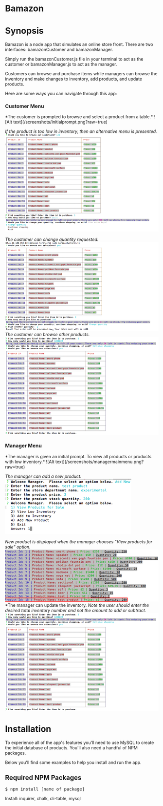# Bamazon

<h1>Synopsis</h1>

Bamazon is a node app that simulates an online store front.  There are two interfaces: bamazonCustomer and bamazonManager.  

Simply run the bamazonCustomer.js file in your terminal to act as the customer or bamazonManager.js to act as the manager.

Customers can browse and purchase items while managers can browse the inventory and make changes to inventory, add products, and update products.

Here are some ways you can navigate through this app:

<h3>Customer Menu</h3>  
*The customer is prompted to browse and select a product from a table.*
![Alt text](/screenshots/initialprompt.png?raw=true)

*If the product is too low in inventory, then an alternative menu is presented.*
![Alt text](/screenshots/alternativemenu.png?raw=true)

*The customer can change quantity requested.*
![Alt text](/screenshots/pickanotherquantity.png?raw=true)
*The customer can browse other products.*
![Alt text](/screenshots/continueshopping.png?raw=true)

<h3>Manager Menu</h3>
*The manager is given an initial prompt. To view all products or products with low inventory.*
![Alt text](/screenshots/managermainmenu.png?raw=true)

*The manager can add a new product.*
![Alt text](/screenshots/addingnewproduct.png?raw=true)

*New product is displayed when the manager chooses "View products for sale" option.*
![Alt text](/screenshots/newproduct.png?raw=true)
*The manager can update the inventory.  *Note the user should enter the desired total inventory number and not the amount to add or subtract.*
![Alt text](/screenshots/continueshopping.png?raw=true)

<h1>Installation</h1>

To experience all of the app's features you'll need to use MySQL to create the initial database of products.  You'll also need a handful of NPM packages.

Below you'll find some examples to help you install and run the app.



<h2>Required NPM Packages</h2>

<pre>$ npm install [name of package]</pre>
Install: inquirer, chalk, cli-table, mysql




